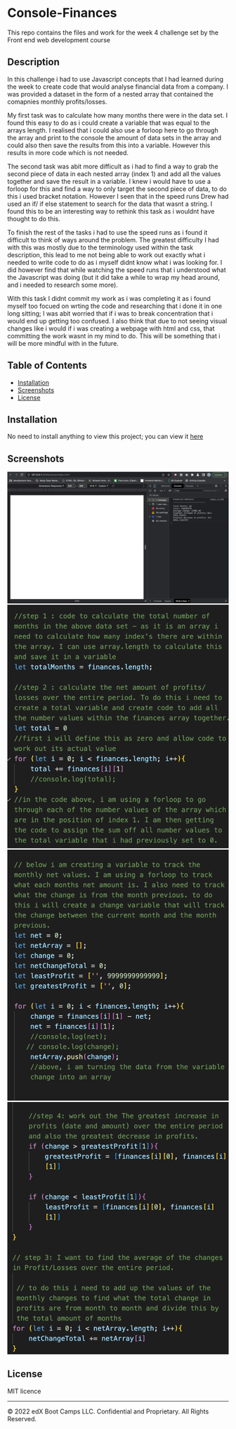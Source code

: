 # Console-Finances

This repo contains the files and work for the week 4 challenge set by the Front end web development course

## Description

In this challenge i had to use Javascript concepts that I had learned during the week to create code that would analyse financial data from a company.
I was provided a dataset in the form of a nested array that contained the comapnies monthly profits/losses.

My first task was to calculate how many months there were in the data set. I found this easy to do as i could create a variable that was equal to the arrays length. I realised that i could also use a forloop here to go through the array and print to the console the amount of data sets in the array and could also then save the results from this into a variable. However this results in more code which is not needed.

The second task was abit more difficult as i had to find a way to grab the second piece of data in each nested array (index 1) and add all the values together and save the result in a variable. I knew i would have to use a forloop for this and find a way to only target the second piece of data, to do this i used bracket notation. However I seen that in the speed runs Drew had used an if/ if else statement to search for the data that wasnt a string. I found this to be an interesting way to rethink this task as i wouldnt have thought to do this.

To finish the rest of the tasks i had to use the speed runs as i found it difficult to think of ways around the problem. The greatest difficulty I had with this was mostly due to the terminology used within the task description, this lead to me not being able to work out exactly what i needed to write code to do as i myself didnt know what i was looking for.
I did however find that while watching the speed runs that i understood what the Javascript was doing (but it did take a while to wrap my head around, and i needed to research some more).

With this task I didnt commit my work as i was completing it as i found myself too focued on wrting the code and researching that i done it in one long sitting; I was abit worried that if i was to break concentration that i would end up getting too confused. I also think that due to not seeing visual changes like i would if i was creating a webpage with html and css, that committing the work wasnt in my mind to do. This will be something that i will be more mindful with in the future.

## Table of Contents

- [Installation](#installation)
- [Screenshots](#screenshots)
- [License](#license)

## Installation

No need to install anything to view this project; you can view it [here](https://chriskeno95.github.io/Console-Finances/)

## Screenshots

![screenshot](assets/images/screenshot1.png)
![screenshot](assets/images/screenshot2.png)
![screenshot](assets/images/screenshot3.png)
![screenshot](assets/images/screenshot4.png)

## License

MIT licence

---

© 2022 edX Boot Camps LLC. Confidential and Proprietary. All Rights Reserved.
